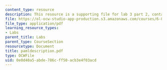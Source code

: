 ```yaml
---
content_type: resource
description: This resource is a supporting file for lab 3 part 2, contains PAML description.
file: https://ol-ocw-studio-app-production.s3.amazonaws.com/courses/6-877j-computational-evolutionary-biology-fall-2005/0e0d40a5abde786cff50acb3e4f03acd_pamldescription.pdf
file_type: application/pdf
learning_resource_types:
- Labs
parent_title: Labs
parent_type: CourseSection
resourcetype: Document
title: pamldescription.pdf
type: OCWFile
uid: 0e0d40a5-abde-786c-ff50-acb3e4f03acd
---
```

